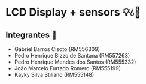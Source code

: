 # LCD Display + sensors 💡💧🔆
 
## Integrantes 👋
<ul>
    <li>Gabriel Barros Cisoto (RM556309)</li>
    <li>Pedro Henrique Bizzo de Santana (RM557263)</li>
    <li>Pedro Henrique Mendes dos Santos (RM555332)</li>
    <li>João Marcelo Furtado Romero (RM555199)</li>
    <li>Kayky Silva Stiliano (RM555148)</li>
</ul>
